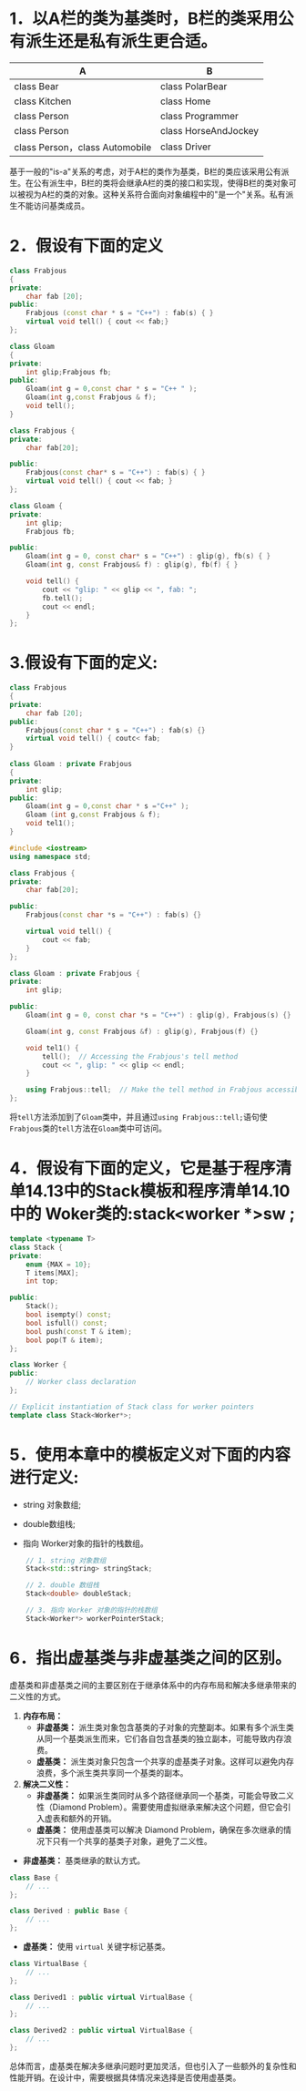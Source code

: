 # 1．以A栏的类为基类时，B栏的类采用公有派生还是私有派生更合适。

| A                              | B                    |
| ------------------------------ | -------------------- |
| class Bear                     | class PolarBear      |
| class Kitchen                  | class Home           |
| class Person                   | class Programmer     |
| class Person                   | class HorseAndJockey |
| class Person，class Automobile | class Driver         |

基于一般的"is-a"关系的考虑，对于A栏的类作为基类，B栏的类应该采用公有派生。在公有派生中，B栏的类将会继承A栏的类的接口和实现，使得B栏的类对象可以被视为A栏的类的对象。这种关系符合面向对象编程中的"是一个"关系。私有派生不能访问基类成员。



# 2．假设有下面的定义

```cpp
class Frabjous
{
private:
	char fab [20];
public:
	Frabjous (const char * s = "C++") : fab(s) { }
    virtual void tell() { cout << fab;}
};

class Gloam 
{
private:
	int glip;Frabjous fb;
public:
	Gloam(int g = 0,const char * s = "C++ " );
    Gloam(int g,const Frabjous & f);
	void tell();
}
```



```cpp
class Frabjous {
private:
    char fab[20];

public:
    Frabjous(const char* s = "C++") : fab(s) { }
    virtual void tell() { cout << fab; }
};

class Gloam {
private:
    int glip;
    Frabjous fb;

public:
    Gloam(int g = 0, const char* s = "C++") : glip(g), fb(s) { }
    Gloam(int g, const Frabjous& f) : glip(g), fb(f) { }

    void tell() {
        cout << "glip: " << glip << ", fab: ";
        fb.tell();
        cout << endl;
    }
};
```



# 3.假设有下面的定义:

```cpp
class Frabjous 
{
private:
	char fab [20];
public:
	Frabjous(const char * s = "C++") : fab(s) {}
    virtual void tell() { coutc< fab; 
}
    
class Gloam : private Frabjous
{
private:
	int glip;
public:
	Gloam(int g = 0,const char * s ="C++" );
    Gloam (int g,const Frabjous & f);
	void tel1();
}
```



```cpp
#include <iostream>
using namespace std;

class Frabjous {
private:
    char fab[20];

public:
    Frabjous(const char *s = "C++") : fab(s) {}

    virtual void tell() {
        cout << fab;
    }
};

class Gloam : private Frabjous {
private:
    int glip;

public:
    Gloam(int g = 0, const char *s = "C++") : glip(g), Frabjous(s) {}

    Gloam(int g, const Frabjous &f) : glip(g), Frabjous(f) {}

    void tel1() {
        tell();  // Accessing the Frabjous's tell method
        cout << ", glip: " << glip << endl;
    }

    using Frabjous::tell;  // Make the tell method in Frabjous accessible in Gloam
};

```

将`tell`方法添加到了`Gloam`类中，并且通过`using Frabjous::tell;`语句使`Frabjous`类的`tell`方法在`Gloam`类中可访问。



# 4．假设有下面的定义，它是基于程序清单14.13中的Stack模板和程序清单14.10中的 Woker类的:stack<worker *>sw ;

```cpp
template <typename T>
class Stack {
private:
    enum {MAX = 10};
    T items[MAX];
    int top;

public:
    Stack();
    bool isempty() const;
    bool isfull() const;
    bool push(const T & item);
    bool pop(T & item);
};

class Worker {
public:
    // Worker class declaration
};

// Explicit instantiation of Stack class for worker pointers
template class Stack<Worker*>;
```



# 5．使用本章中的模板定义对下面的内容进行定义:

* string 对象数组; 
* double数组栈;

* 指向 Worker对象的指针的栈数组。

```cpp
    // 1. string 对象数组
    Stack<std::string> stringStack;

    // 2. double 数组栈
    Stack<double> doubleStack;

    // 3. 指向 Worker 对象的指针的栈数组
    Stack<Worker*> workerPointerStack;
```



# 6．指出虚基类与非虚基类之间的区别。


虚基类和非虚基类之间的主要区别在于继承体系中的内存布局和解决多继承带来的二义性的方式。

1. **内存布局：**
   - **非虚基类：** 派生类对象包含基类的子对象的完整副本。如果有多个派生类从同一个基类派生而来，它们各自包含基类的独立副本，可能导致内存浪费。
   - **虚基类：** 派生类对象只包含一个共享的虚基类子对象。这样可以避免内存浪费，多个派生类共享同一个基类的副本。
2. **解决二义性：**
   - **非虚基类：** 如果派生类同时从多个路径继承同一个基类，可能会导致二义性（Diamond Problem）。需要使用虚拟继承来解决这个问题，但它会引入虚表和额外的开销。
   - **虚基类：** 使用虚基类可以解决 Diamond Problem，确保在多次继承的情况下只有一个共享的基类子对象，避免了二义性。

* **非虚基类：** 基类继承的默认方式。

```cpp
class Base {
    // ...
};

class Derived : public Base {
    // ...
};
```

* **虚基类：** 使用 `virtual` 关键字标记基类。

```cpp
class VirtualBase {
    // ...
};

class Derived1 : public virtual VirtualBase {
    // ...
};

class Derived2 : public virtual VirtualBase {
    // ...
};
```

总体而言，虚基类在解决多继承问题时更加灵活，但也引入了一些额外的复杂性和性能开销。在设计中，需要根据具体情况来选择是否使用虚基类。